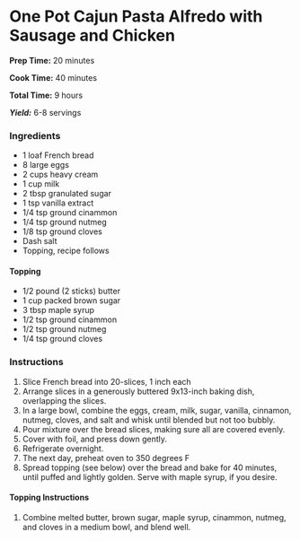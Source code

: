 # One Pot Cajun Pasta Alfredo with Sausage and Chicken

**Prep Time:** 20 minutes

**Cook Time:** 40 minutes

**Total Time:** 9 hours

**_Yield:_** 6-8 servings


### Ingredients

* 1 loaf French bread
* 8 large eggs
* 2 cups heavy cream
* 1 cup milk
* 2 tbsp granulated sugar
* 1 tsp vanilla extract
* 1/4 tsp ground cinammon
* 1/4 tsp ground nutmeg
* 1/8 tsp ground cloves
* Dash salt
* Topping, recipe follows

#### Topping

* 1/2 pound (2 sticks) butter
* 1 cup packed brown sugar
* 3 tbsp maple syrup
* 1/2 tsp ground cinammon
* 1/2 tsp ground nutmeg
* 1/4 tsp ground cloves

### Instructions
1. Slice French bread into 20-slices, 1 inch each
2. Arrange slices in a generously buttered 9x13-inch baking dish, overlapping the slices.
3. In a large bowl, combine the eggs, cream, milk, sugar, vanilla, cinnamon, nutmeg, cloves, and salt and whisk until blended but not too bubbly.
4. Pour mixture over the bread slices, making sure all are covered evenly.
5. Cover with foil, and press down gently.
6. Refrigerate overnight.
7. The next day, preheat oven to 350 degrees F
8. Spread topping (see below) over the bread and bake for 40 minutes, until puffed and lightly golden. Serve with maple syrup, if you desire.

#### Topping Instructions
1. Combine melted butter, brown sugar, maple syrup, cinammon, nutmeg, and cloves in a medium bowl, and blend well.
